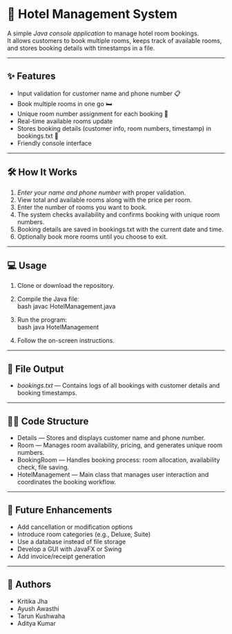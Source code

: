 # 🏨 Hotel Management System

A simple *Java console application* to manage hotel room bookings.  
It allows customers to book multiple rooms, keeps track of available rooms, and stores booking details with timestamps in a file.

---

## ✨ Features

- Input validation for customer name and phone number 📋  
- Book multiple rooms in one go 🛏  
- Unique room number assignment for each booking 🔢  
- Real-time available rooms update  
- Stores booking details (customer info, room numbers, timestamp) in bookings.txt 📂  
- Friendly console interface  

---

## 🛠 How It Works

1. *Enter your name and phone number* with proper validation.  
2. View total and available rooms along with the price per room.  
3. Enter the number of rooms you want to book.  
4. The system checks availability and confirms booking with unique room numbers.  
5. Booking details are saved in bookings.txt with the current date and time.  
6. Optionally book more rooms until you choose to exit.  

---

## 💻 Usage

1. Clone or download the repository.  
2. Compile the Java file:  
   bash
   javac HotelManagement.java
   
3. Run the program:  
   bash
   java HotelManagement
   
4. Follow the on-screen instructions.

---

## 📁 File Output

* *bookings.txt* — Contains logs of all bookings with customer details and booking timestamps.

---

## 👨‍💻 Code Structure

- Details — Stores and displays customer name and phone number.
- Room — Manages room availability, pricing, and generates unique room numbers.
- BookingRoom — Handles booking process: room allocation, availability check, file saving.
- HotelManagement — Main class that manages user interaction and coordinates the booking workflow.

---

## 🚀 Future Enhancements

- Add cancellation or modification options  
- Introduce room categories (e.g., Deluxe, Suite)  
- Use a database instead of file storage  
- Develop a GUI with JavaFX or Swing  
- Add invoice/receipt generation  

---

## 📌 Authors

- Kritika Jha  
- Ayush Awasthi  
- Tarun Kushwaha  
- Aditya Kumar  

